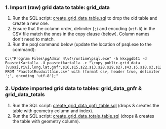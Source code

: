 ### 1. Import (raw) grid data to table: grid_data

1. Run the SQL script: [create_grid_data_table.sql](./create_grid_data_table.sql) to drop the old table and create a new one.
2. Ensure that the column order, delimiter (`;`) and encoding (`utf-8`) in the CSV file match the ones in the copy clause (below). Column names don't need to match.
3. Run the psql command below (update the location of psql.exe to the command):

```
C:\"Program Files\pgAdmin 4\v4\runtime\psql.exe" -h kkxpgdbt1 -d PaastotKartalla -U paastotkartalla -c "\copy public.grid_data (vuosi,rivi,long,lat,gnfr,s16,s15,s22,s13,s28,s29,s27,s43,s5,s18,s3,s12,s1,s7,s8,s14,s19,s17,s38,s40) FROM 'PaastotRuuduittain.csv' with (format csv, header true, delimiter ';', encoding 'utf-8');"
```

### 2. Update imported grid data to tables: grid_data_gnfr & grid_data_totals

1. Run the SQL script: [create_grid_data_gnfr_table.sql](./create_grid_data_gnfr_table.sql) (drops & creates the table with geometry column and index).
2. Run the SQL script: [create_grid_data_totals_table.sql](./create_grid_data_totals_table.sql) (drops & creates the table with geometry column).
